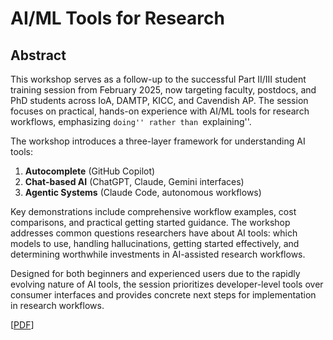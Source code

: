 # AI/ML Tools for Research

## Abstract

This workshop serves as a follow-up to the successful Part II/III student training session from February 2025, now targeting faculty, postdocs, and PhD students across IoA, DAMTP, KICC, and Cavendish AP. The session focuses on practical, hands-on experience with AI/ML tools for research workflows, emphasizing ``doing'' rather than ``explaining''.

The workshop introduces a three-layer framework for understanding AI tools:
1. **Autocomplete** (GitHub Copilot)  
2. **Chat-based AI** (ChatGPT, Claude, Gemini interfaces)
3. **Agentic Systems** (Claude Code, autonomous workflows)

Key demonstrations include comprehensive workflow examples, cost comparisons, and practical getting started guidance. The workshop addresses common questions researchers have about AI tools: which models to use, handling hallucinations, getting started effectively, and determining worthwhile investments in AI-assisted research workflows.

Designed for both beginners and experienced users due to the rapidly evolving nature of AI tools, the session prioritizes developer-level tools over consumer interfaces and provides concrete next steps for implementation in research workflows.

 
[[PDF](https://github.com/williamjameshandley/talks/raw/kicc_ai_tools_2025/will_handley_kicc_ai_tools_2025.pdf)] 